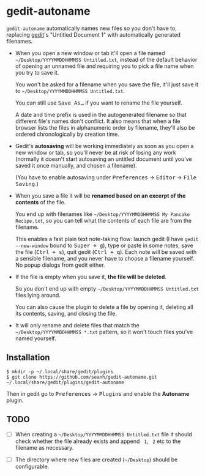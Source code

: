 gedit-autoname
=============

`gedit-autoname` automatically names new files so you don't have to, replacing
[gedit](https://wiki.gnome.org/Apps/Gedit)'s "Untitled Document 1" with automatically generated filenames.

* When you open a new window or tab it'll open a file named
  `~/Desktop/YYYYMMDDHHMMSS Untitled.txt`,
  instead of the default behavior of opening an unnamed file and requiring you
  to pick a file name when you try to save it.

  You won't be asked for a filename when you save the file, it'll just save it to
  `~/Desktop/YYYYMMDDHHMMSS Untitled.txt`.

  You can still use <kbd>Save As…</kbd> if you want to rename the file yourself.

  A date and time prefix is used in the autogenerated filename so that
  different file's names don't conflict. It also means that when a file browser
  lists the files in alphanumeric order by filename, they'll also be ordered
  chronologically by creation time.

* Gedit's **autosaving** will be working immediately as soon as you open a new
  window or tab, so you'll never be at risk of losing any work (normally it
  doesn't start autosaving an untitled document until you've saved it once
  manually, and chosen a filename).

  (You have to enable autosaving under <kbd>Preferences</kbd> → <kbd>Editor</kbd> → <kbd>File Saving</kbd>.)

* When you save a file it will be **renamed based on an excerpt of the contents** of the file.

  You end up with filenames like `~/Desktop/YYYYMMDDHHMMSS My Pancake Recipe.txt`,
  so you can tell what the contents of each file are from the filename.

  This enables a fast plain text note-taking flow: launch gedit
  (I have `gedit --new-window` bound to <kbd><kbd>Super</kbd> + <kbd>g</kbd></kbd>),
  type or paste in some notes, save the file (<kbd><kbd>Ctrl</kbd> + <kbd>s</kbd></kbd>),
  quit gedit (<kbd><kbd>Ctrl</kbd> + <kbd>q</kbd></kbd>). Each note will be
  saved with a sensible filename, and you never have to choose a filename
  yourself. No popup dialogs from gedit either.

* If the file is empty when you save it, **the file will be deleted**.

  So you don't end up with empty `~/Desktop/YYYYMMDDHHMMSS Untitled.txt`
  files lying around.

  You can also cause the plugin to delete a file by opening it, deleting all
  its contents, saving, and closing the file.

* It will only rename and delete files that match the
  `~/Desktop/YYYYMMDDHHMMSS *.txt` pattern, so it won't touch files you've
  named yourself.


Installation
------------

```shellsession
$ mkdir -p ~/.local/share/gedit/plugins
$ git clone https://github.com/seanh/gedit-autoname.git ~/.local/share/gedit/plugins/gedit-autoname
```

Then in gedit go to <kbd>Preferences</kbd> → <kbd>Plugins</kbd> and enable the **Autoname** plugin.


TODO
----

- [ ] When creating a `~/Desktop/YYYYMMDDHHMMSS Untitled.txt`
  file it should check whether the file already exists and append ` 1`, ` 2`
  etc to the filename as necessary.

- [ ] The directory where new files are created (`~/Desktop`) should be configurable.

